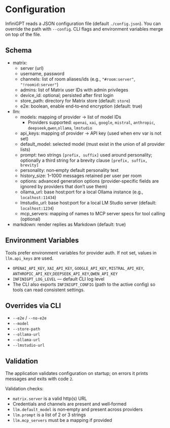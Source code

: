 # Configuration

InfiniGPT reads a JSON configuration file (default `./config.json`). You can override the path with `--config`. CLI flags and environment variables merge on top of the file.

## Schema

- matrix:
  - server (url)
  - username, password
  - channels: list of room aliases/ids (e.g., `"#room:server"`, `"!roomid:server"`)
  - admins: list of Matrix user IDs with admin privileges
  - device_id: optional; persisted after first login
  - store_path: directory for Matrix store (default: `store`)
  - e2e: boolean, enable end‑to‑end encryption (default: true)
- llm:
  - models: mapping of provider → list of model IDs
    - Providers supported: `openai`, `xai`, `google`, `mistral`, `anthropic`, `deepseek`,`qwen`,`ollama`, `lmstudio`
  - api_keys: mapping of provider → API key (used when env var is not set)
  - default_model: selected model (must exist in the union of all provider lists)
  - prompt: two strings `[prefix, suffix]` used around personality; optionally a third string for a brevity clause `[prefix, suffix, brevity]`
  - personality: non‑empty default personality text
  - history_size: 1–1000 messages retained per user per room
  - options: advanced generation options (provider‑specific fields are ignored by providers that don’t use them)
  - ollama_url: base host:port for a local Ollama instance (e.g., `localhost:11434`)
  - lmstudio_url: base host:port for a local LM Studio server (default: `localhost:1234`)
  - mcp_servers: mapping of names to MCP server specs for tool calling (optional)
- markdown: render replies as Markdown (default: true)

## Environment Variables

Tools prefer environment variables for provider auth. If not set, values in `llm.api_keys` are used.

- `OPENAI_API_KEY`, `XAI_API_KEY`, `GOOGLE_API_KEY`, `MISTRAL_API_KEY`, `ANTHROPIC_API_KEY`,`DEEPSEEK_API_KEY`,`QWEN_API_KEY`
- `INFINIGPT_LOG_LEVEL` — default CLI log level
- The CLI also exports `INFINIGPT_CONFIG` (path to the active config) so tools can read consistent settings.

## Overrides via CLI

- `--e2e` / `--no-e2e`
- `--model`
- `--store-path`
- `--ollama-url`
 - `--ollama-url`
 - `--lmstudio-url`

## Validation

The application validates configuration on startup; on errors it prints messages and exits with code `2`.

Validation checks:

- `matrix.server` is a valid http(s) URL
- Credentials and channels are present and well‑formed
- `llm.default_model` is non‑empty and present across providers
- `llm.prompt` is a list of 2 or 3 strings
- `llm.mcp_servers` must be a mapping if provided
